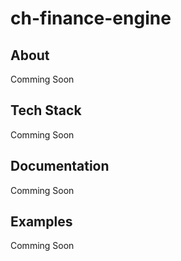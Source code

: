# ch-finance-engine
## About
Comming Soon

## Tech Stack
Comming Soon

## Documentation
Comming Soon

## Examples
Comming Soon
